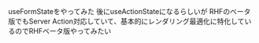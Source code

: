useFormStateをやってみた
後にuseActionStateになるらしいが
RHFのベータ版でもServer Action対応していて、基本的にレンダリング最適化に特化しているのでRHFベータ版やってみたい